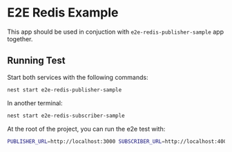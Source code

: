 # E2E Redis Example

This app should be used in conjuction with `e2e-redis-publisher-sample` app together.

## Running Test

Start both services with the following commands:

```bash
nest start e2e-redis-publisher-sample
```

In another terminal:

```bash
nest start e2e-redis-subscriber-sample
```

At the root of the project, you can run the e2e test with:

```bash
PUBLISHER_URL=http://localhost:3000 SUBSCRIBER_URL=http://localhost:4000 npm run test e2e-testing/e2e-redis.spec.ts -- --config jest.e2e.js
```
